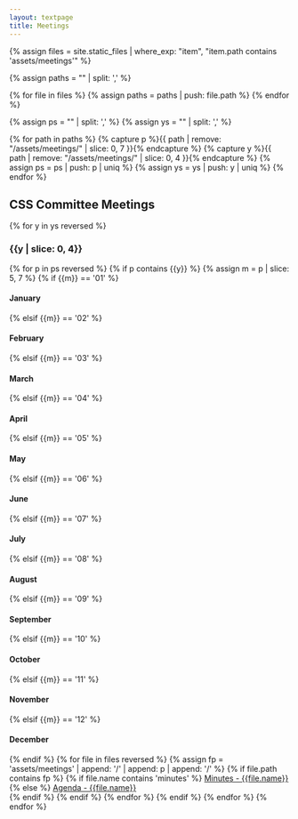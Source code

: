 ```yaml
---
layout: textpage
title: Meetings
---
```


<!-- PATH FORMAT:  assets/meetings/YYYY/MM/DD -->

{% assign files = site.static_files | where_exp: "item", "item.path contains 'assets/meetings'" %}


{% assign paths = "" | split: ',' %}

{% for file in files %}
    {% assign paths = paths | push: file.path %}
{% endfor %}

{% assign ps = "" | split: ',' %}
{% assign ys = "" | split: ',' %}

{% for path in paths %}
    {% capture p %}{{ path | remove: "/assets/meetings/" | slice: 0, 7 }}{% endcapture %}
    {% capture y %}{{ path | remove: "/assets/meetings/" | slice: 0, 4 }}{% endcapture %}
    {% assign ps = ps | push: p | uniq %}
    {% assign ys = ys | push: y | uniq %}
{% endfor %}

<p>
<h2>CSS Committee Meetings</h2>
{% for y in ys reversed %}
    <h3>{{y | slice: 0, 4}}</h3>
    {% for p in ps reversed %}
        {% if p contains {{y}} %}
            {% assign m = p | slice: 5, 7 %}
            {% if {{m}} == '01' %}<h4>January</h4>
            {% elsif {{m}} == '02' %}<h4>February</h4>
            {% elsif {{m}} == '03' %}<h4>March</h4>
            {% elsif {{m}} == '04' %}<h4>April</h4>
            {% elsif {{m}} == '05' %}<h4>May</h4>
            {% elsif {{m}} == '06' %}<h4>June</h4>
            {% elsif {{m}} == '07' %}<h4>July</h4>
            {% elsif {{m}} == '08' %}<h4>August</h4>
            {% elsif {{m}} == '09' %}<h4>September</h4>
            {% elsif {{m}} == '10' %}<h4>October</h4>
            {% elsif {{m}} == '11' %}<h4>November</h4>
            {% elsif {{m}} == '12' %}<h4>December</h4>
            {% endif %}
            {% for file in files reversed %}
                {% assign fp = 'assets/meetings' | append: '/' | append: p | append: '/' %}
                {% if file.path contains fp %}
                    {% if file.name contains 'minutes' %}
                        <a href='{{file.path}}'>Minutes - {{file.name}}</a><br>
                    {% else %}
                        <a href='{{file.path}}'>Agenda - {{file.name}}</a><br>
                    {% endif %}
                {% endif %}
            {% endfor %}
        {% endif %}
    {% endfor %}
{% endfor %}
</p>
